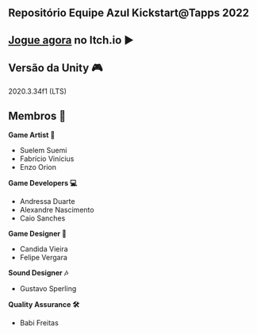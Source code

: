 ## Repositório Equipe Azul Kickstart@Tapps 2022

[Jogue agora](https://m1nus.itch.io/my-little-hamster) no Itch.io ▶️
---
  
Versão da Unity 🎮
---
2020.3.34f1 (LTS)

Membros 🤖  
---
<b>Game Artist 🎨</b>  
- Suelem Suemi  
- Fabrício Vinícius  
- Enzo Orion  

<b>Game Developers 💻</b>  
- Andressa Duarte  
- Alexandre Nascimento  
- Caio Sanches  

  
<b>Game Designer 📝</b>  
- Candida Vieira  
- Felipe Vergara  
  
  
<b>Sound Designer 🎶</b>  
- Gustavo Sperling  

  
<b>Quality Assurance 🛠️</b>  
- Babi Freitas
